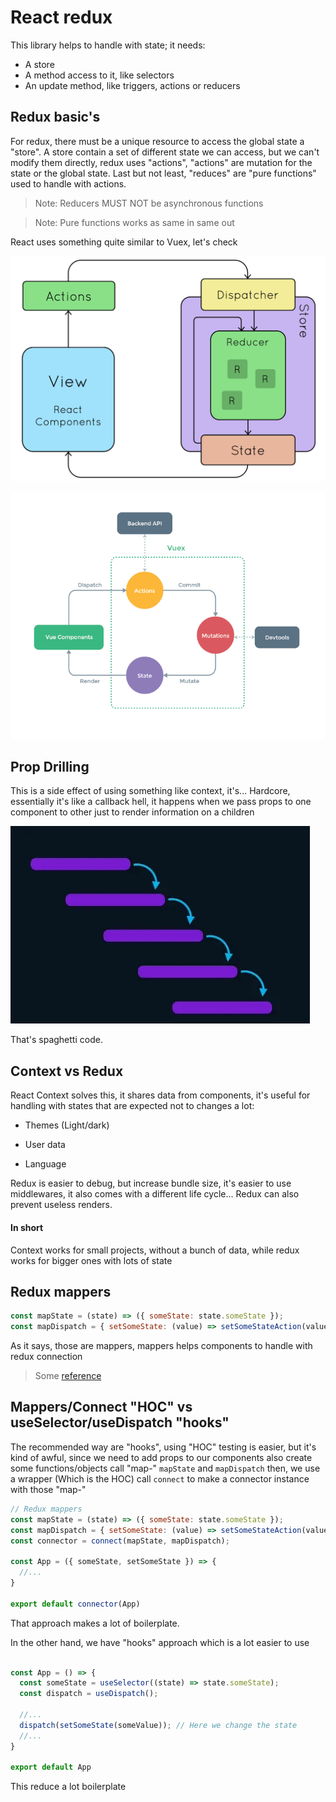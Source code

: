 # React redux

This library helps to handle with state; it needs:

- A store
- A method access to it, like selectors
- An update method, like triggers, actions or reducers

## Redux basic's

For redux, there must be a unique resource to access the
global state a "store". A store contain a set of different
state we can access, but we can't modify them directly,
redux uses "actions", "actions" are mutation for the state
or the global state. Last but not least, "reduces" are
"pure functions" used to handle with actions.

> Note: Reducers MUST NOT be asynchronous functions

> Note: Pure functions works as same in same out

React uses something quite similar to Vuex, let's check

![Redux](./.doc/react-redux-overview.png)

![Vuex](./.doc/vuex.png)

## Prop Drilling

This is a side effect of using something like context, it's...
Hardcore, essentially it's like a callback hell, it happens when
we pass props to one component to other just to render information
on a children

![Props_drilling](./.doc/prop-drilling.jpg)

That's spaghetti code.

## Context vs Redux

React Context solves this, it shares data from components, it's useful
for handling with states that are expected not to changes a lot:

- Themes (Light/dark)

- User data

- Language

Redux is easier to debug, but increase bundle size, it's easier to use
middlewares, it also comes with a different life cycle... Redux can also
prevent useless renders.

#### In short

Context works for small projects, without a bunch of data, while redux
works for bigger ones with lots of state

## Redux mappers

```javascript
const mapState = (state) => ({ someState: state.someState });
const mapDispatch = { setSomeState: (value) => setSomeStateAction(value) };
```

As it says, those are mappers, mappers helps components to handle with
redux connection

> Some [reference](https://redux.js.org/usage/usage-with-typescript#usage-with-react-redux)

## Mappers/Connect "HOC" vs useSelector/useDispatch "hooks"

The recommended way are "hooks", using "HOC" testing is easier, but it's
kind of awful, since we need to add props to our components also create some
functions/objects call "map-" `mapState` and `mapDispatch` then, we use a
wrapper (Which is the HOC) call `connect` to make a connector instance with
those "map-"

```javascriptreact
// Redux mappers
const mapState = (state) => ({ someState: state.someState });
const mapDispatch = { setSomeState: (value) => setSomeStateAction(value) };
const connector = connect(mapState, mapDispatch);

const App = ({ someState, setSomeState }) => {
  //...
}

export default connector(App)
```

That approach makes a lot of boilerplate.

In the other hand, we have "hooks" approach which is a lot easier to use

```javascriptreact

const App = () => {
  const someState = useSelector((state) => state.someState);
  const dispatch = useDispatch();

  //...
  dispatch(setSomeState(someValue)); // Here we change the state
  //...
}

export default App
```

This reduce a lot boilerplate
